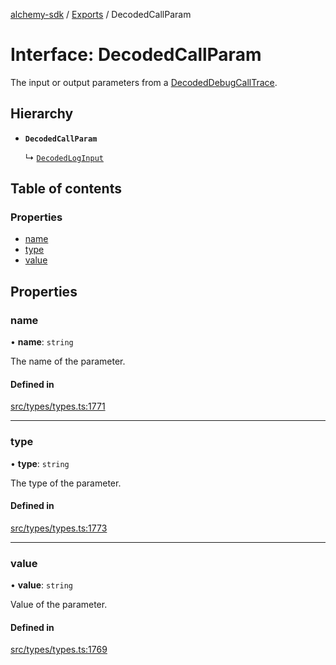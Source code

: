 [alchemy-sdk](../README.md) / [Exports](../modules.md) / DecodedCallParam

# Interface: DecodedCallParam

The input or output parameters from a [DecodedDebugCallTrace](DecodedDebugCallTrace.md).

## Hierarchy

- **`DecodedCallParam`**

  ↳ [`DecodedLogInput`](DecodedLogInput.md)

## Table of contents

### Properties

- [name](DecodedCallParam.md#name)
- [type](DecodedCallParam.md#type)
- [value](DecodedCallParam.md#value)

## Properties

### name

• **name**: `string`

The name of the parameter.

#### Defined in

[src/types/types.ts:1771](https://github.com/alchemyplatform/alchemy-sdk-js/blob/bed7d71/src/types/types.ts#L1771)

___

### type

• **type**: `string`

The type of the parameter.

#### Defined in

[src/types/types.ts:1773](https://github.com/alchemyplatform/alchemy-sdk-js/blob/bed7d71/src/types/types.ts#L1773)

___

### value

• **value**: `string`

Value of the parameter.

#### Defined in

[src/types/types.ts:1769](https://github.com/alchemyplatform/alchemy-sdk-js/blob/bed7d71/src/types/types.ts#L1769)
